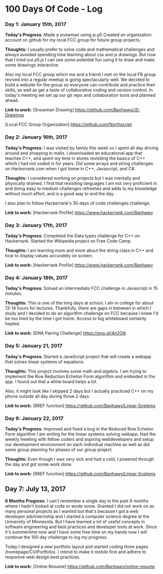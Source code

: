 # 100 Days Of Code - Log

### Day 1: January 15th, 2017

**Today's Progress**: 
Made a snowman using js.p5 
Created an organization account on github for my local FCC group for future group projects.

**Thoughts:** I usually prefer to solve code and mathematical challenges and always avoided spending time learning about css and js drawings. But now that I tried out p5.js I can see some potential fun using it to draw and make some drawings interactive.

Also my local FCC group which me and a friend I met on the local FB group revived into a regular meetup is going spectacularly well. We decided to build a website for the group so everyone can contribute and practice their skills, as well as get a taste of collaborative coding and version control. In today's meeting we set up our git repo and collaboration tools and planned ahead.

**Link to work:** 
[Snowman Drawing] https://github.com/Banhawy/JS-Drawings

[Local FCC Group Organization] https://github.com/Northscript

### Day 2: January 16th, 2017

**Today's Progress**: 
I was visited by family this week so I spent all day driving around and shopping in malls. I downloaded an educational app that teaches C++, and spent my time in stores revisiting the basics of C++ which I had not coded in for years. Did some arrays and string challenges on Hackerrank.com when I got home in C++, Javascript, and C#.

**Thoughts:** I considered working on projects but I was mentally and physically drained. I find that revisiting languages I am not very proficient in and doing easy to medium challenges refreshes and adds to my knowledge without much effort, and is a good way to end the day. 

I also plan to follow Hackerrank's 30 days of code challenges challenge.

**Link to work:** 
[Hackerrank Profile] https://www.hackerrank.com/Banhawy

### Day 3: January 17th, 2017

**Today's Progress**: 
Completed the Data types challenge for C++ on Hackerrank. 
Started the Wikipedia project on Free Code Camp.

**Thoughts:** I am learning more and more about the string class in C++ and how to display values accurately on screen.

**Link to work:** 
[Hackerrank Profile] https://www.hackerrank.com/Banhawy

### Day 4: January 18th, 2017

**Today's Progress**: 
Solved an intermediate FCC challenge in Javascript in 15 minutes.

**Thoughts:** This is one of the long days at school. I am in college for about 13-14 hours for lectures. Thankfully, there are gaps in between in which I study and I decided to do an algorithm challenge on FCC because I knew I'd be too tired by the time I got home. Access to big whiteboard certainly hepled.

**Link to work:** 
[DNA Pairing Challenge] https://goo.gl/4n2Olk

### Day 5: January 21, 2017

**Today's Progress**: 
Started a JavaScript project that will create a webapp that solves linear systems of equations.

**Thoughts:** This project involves some math and algebra. I am trying to implement the Row Reduction Echelon Form algorithm and embeded in the app. I found out that a white board helps a lot. 

Also, it might look like I skipped 2 days but I actually practiced C++ on my phone outside all day during those 2 days

**Link to work:** 
[RREF function] https://github.com/Banhawy/Linear-Systems

### Day 6: January 22, 2017

**Today's Progress**: 
Improved and fixed a bug in the Reduced Row Echelon Form algorithm I am writing for the linear systems solving webapp.
Had the weekly meeting with fellow coders and aspiring webdevelopers and setup our development environment on each individual machine as well as did some group planning for phases of our group project.

**Thoughts:** Even though I was very sick and had a cold, I powered through the day and got some work done.

**Link to work:** 
[RREF function] https://github.com/Banhawy/Linear-Systems

## Day 7: July 13, 2017

**6 Months Progress**:
I can't remember a single day in the past 6 months where I hadn't looked at code or wrote some. Granted I did not work on as many personal projects as I wanted but that's because I got a web developer job/internship and I started a computer science degree at the University of Minnesota. But I have learned a lot of useful concepts in software engineering and best practices and developer tools at work. Since it's summertime now and I have some free time on my hands now I will continue the 100 day challenge to log my progress.

Today I designed a new portfolio layout and started coding three pages (homepage/CV/Portfolio). I intend to make it mobile first and adhere to responive web design best practices.

**Link to work:** 
[Online Resume] https://github.com/Banhawy/online-resume
